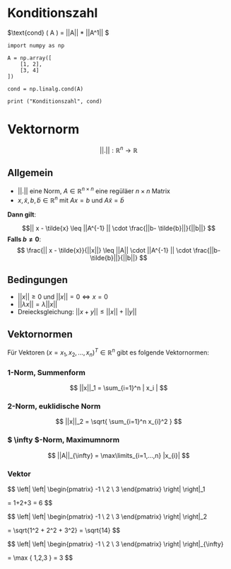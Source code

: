 # Konditionszahl

$\text{cond} ( A )  = ||A|| * ||A^1|| $

```python,editable
import numpy as np

A = np.array([
	[1, 2],
	[3, 4]
])

cond = np.linalg.cond(A)

print ("Konditionszahl", cond)

```

# Vektornorm

$$
	\left|
	\left|
	.
	\right|
	\right|
	:
	\mathbb{R}^n \rightarrow \mathbb{R}
$$

## Allgemein

-  $||.||$ eine Norm, $A \in \mathbb{R}^{n \times n}$ eine regüläer $n \times n$ Matrix
- $x, \tilde{x}, b, \tilde{b} \in \mathbb{R}^n$ mit $Ax = b$ und $A \tilde{x} = \tilde{b}$

**Dann gilt**:

$$|| x - \tilde{x} \leq ||A^{-1} ||
\cdot
\frac{||b- \tilde{b}||}{||b||} $$
**Falls $b \neq 0$**: $$ \frac{|| x - \tilde{x}}{||x||} \leq ||A|| \cdot ||A^{-1} || \cdot
\frac{||b- \tilde{b}||}{||b||}
$$



## Bedingungen
- $||x|| \geq 0$ und $||x|| = 0 \Leftrightarrow x = 0$
- $|| \lambda x || = \lambda ||x||$
- Dreiecksgleichung: $|| x +y || \leq ||x|| + ||y||$

## Vektornormen
Für Vektoren $(x = x_1, x_2, ..., x_n )^T \in \mathbb{R}^n$ gibt es folgende Vektornormen:

### 1-Norm, Summenform

$$
||x||_1 = \sum_{i=1}^n | x_i |
$$

### 2-Norm, euklidische Norm

$$
||x||_2 = \sqrt{ \sum_{i=1}^n x_{i}^2 }
$$

### $ \infty $-Norm, Maximumnorm

$$
||A||_{\infty} = \max\limits_{i=1,…,n} |x_{i}|
$$

### Vektor
$$
\left|
\left|
\begin{pmatrix}
-1 \\
2 \\
3
\end{pmatrix}
\right|
\right|_1

= 1+2+3 = 6
$$

$$
\left|
\left|
\begin{pmatrix}
-1 \\
2 \\
3
\end{pmatrix}
\right|
\right|_2

= \sqrt{1^2 + 2^2 + 3^2} = \sqrt{14}
$$

$$
\left|
\left|
\begin{pmatrix}
-1 \\
2 \\
3
\end{pmatrix}
\right|
\right|_{\infty}

= \max \{ 1,2,3 \} = 3
$$
